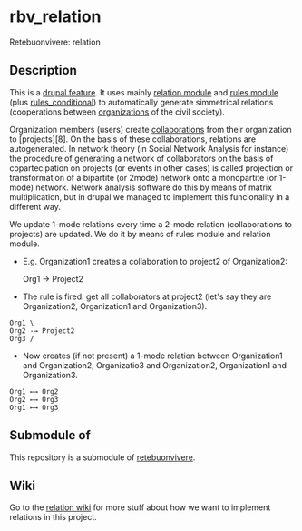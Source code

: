 rbv_relation
============

Retebuonvivere: relation

Description
-----------
This is a [drupal feature][2]. It uses mainly [relation module][3] and [rules module][4] (plus [rules_conditional][5]) to automatically generate simmetrical relations (cooperations between [organizations][6] of the civil society).

Organization members (users) create [collaborations][7] from their organization to [projects][8]. On the basis of these collaborations, relations are autogenerated. In network theory (in Social Network Analysis for instance) the procedure of generating a network of collaborators on the basis of copartecipation on projects (or events in other cases) is called projection or transformation of a bipartite (or 2mode) network onto a monopartite (or 1-mode) network. Network analysis software do this by means of matrix multiplication, but in drupal we managed to implement this funcionality in a different way. 

We update 1-mode relations every time a 2-mode relation (collaborations to projects) are updated. We do it by means of rules module and relation module. 

* E.g. Organization1 creates a collaboration to project2 of Organization2: 

    Org1 → Project2

* The rule is fired: get all collaborators at project2 (let's say they are Organization2, Organization1 and Organization3). 

```
Org1 \
Org2 -→ Project2
Org3 /
```

* Now creates (if not present) a 1-mode relation between Organization1 and Organization2, Organizatio3 and Organization2, Organization1 and Organization3.

```
Org1 ←→ Org2
Org2 ←→ Org3
Org1 ←→ Org3
```

Submodule of
------------
This repository is a submodule of [retebuonvivere][0].

Wiki
----
Go to the [relation wiki][1] for more stuff about how we want to implement relations in this project.

[0]: https://github.com/fonzy85vr/retebuonvivere.
[1]: https://github.com/miromarchi/rbv_relation/wiki
[2]: https://drupal.org/project/features
[3]: https://drupal.org/project/relation
[4]: https://drupal.org/project/rules
[5]: https://drupal.org/project/rules_conditional
[6]: https://github.com/miromarchi/rbv_org
[7]: https://github.com/miromarchi/rbv_relorg
